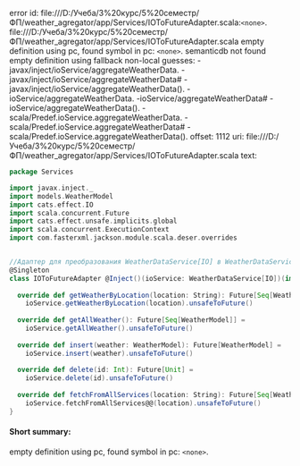 error id: file:///D:/Учеба/3%20курс/5%20семестр/ФП/weather_agregator/app/Services/IOToFutureAdapter.scala:`<none>`.
file:///D:/Учеба/3%20курс/5%20семестр/ФП/weather_agregator/app/Services/IOToFutureAdapter.scala
empty definition using pc, found symbol in pc: `<none>`.
semanticdb not found
empty definition using fallback
non-local guesses:
	 -javax/inject/ioService/aggregateWeatherData.
	 -javax/inject/ioService/aggregateWeatherData#
	 -javax/inject/ioService/aggregateWeatherData().
	 -ioService/aggregateWeatherData.
	 -ioService/aggregateWeatherData#
	 -ioService/aggregateWeatherData().
	 -scala/Predef.ioService.aggregateWeatherData.
	 -scala/Predef.ioService.aggregateWeatherData#
	 -scala/Predef.ioService.aggregateWeatherData().
offset: 1112
uri: file:///D:/Учеба/3%20курс/5%20семестр/ФП/weather_agregator/app/Services/IOToFutureAdapter.scala
text:
```scala
package Services

import javax.inject._
import models.WeatherModel
import cats.effect.IO
import scala.concurrent.Future
import cats.effect.unsafe.implicits.global
import scala.concurrent.ExecutionContext
import com.fasterxml.jackson.module.scala.deser.overrides


//Адаптер для преобразования WeatherDataService[IO] в WeatherDataService[Future]
@Singleton
class IOToFutureAdapter @Inject()(ioService: WeatherDataService[IO])(implicit ec: ExecutionContext) extends WeatherDataService[Future] {
  
  override def getWeatherByLocation(location: String): Future[Seq[WeatherModel]] = 
    ioService.getWeatherByLocation(location).unsafeToFuture()
  
  override def getAllWeather(): Future[Seq[WeatherModel]] = 
    ioService.getAllWeather().unsafeToFuture()
  
  override def insert(weather: WeatherModel): Future[WeatherModel] =
    ioService.insert(weather).unsafeToFuture()
  
  override def delete(id: Int): Future[Unit] =
    ioService.delete(id).unsafeToFuture()
  
  override def fetchFromAllServices(location: String): Future[Seq[WeatherModel]] =
    ioService.fetchFromAllServices@@(location).unsafeToFuture()
} 
```


#### Short summary: 

empty definition using pc, found symbol in pc: `<none>`.